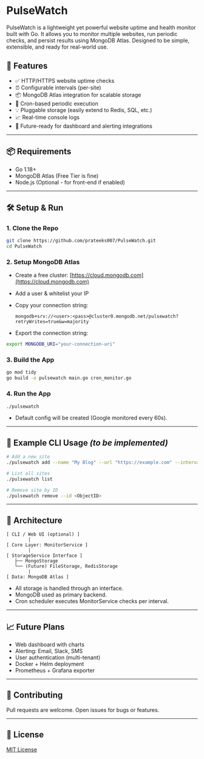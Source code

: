 # PulseWatch

PulseWatch is a lightweight yet powerful website uptime and health monitor built with Go. It allows you to monitor multiple websites, run periodic checks, and persist results using MongoDB Atlas. Designed to be simple, extensible, and ready for real-world use.

## 🚀 Features

* ✅ HTTP/HTTPS website uptime checks
* ⏰ Configurable intervals (per-site)
* 📦 MongoDB Atlas integration for scalable storage
* 🔄 Cron-based periodic execution
* 💡 Pluggable storage (easily extend to Redis, SQL, etc.)
* 📈 Real-time console logs
* 🧰 Future-ready for dashboard and alerting integrations

---

## 📦 Requirements

* Go 1.18+
* MongoDB Atlas (Free Tier is fine)
* Node.js (Optional - for front-end if enabled)

---

## 🛠️ Setup & Run

### 1. Clone the Repo

```bash
git clone https://github.com/prateeks007/PulseWatch.git
cd PulseWatch
```

### 2. Setup MongoDB Atlas

* Create a free cluster: [https://cloud.mongodb.com](https://cloud.mongodb.com)

* Add a user & whitelist your IP

* Copy your connection string:

  ```
  mongodb+srv://<user>:<pass>@cluster0.mongodb.net/pulsewatch?retryWrites=true&w=majority
  ```

* Export the connection string:

```bash
export MONGODB_URI="your-connection-uri"
```

### 3. Build the App

```bash
go mod tidy
go build -o pulsewatch main.go cron_monitor.go
```

### 4. Run the App

```bash
./pulsewatch
```

* Default config will be created (Google monitored every 60s).

---

## 🧪 Example CLI Usage *(to be implemented)*

```bash
# Add a new site
./pulsewatch add --name "My Blog" --url "https://example.com" --interval 120

# List all sites
./pulsewatch list

# Remove site by ID
./pulsewatch remove --id <ObjectID>
```

---

## 🧩 Architecture

```
[ CLI / Web UI (optional) ]
        |
[ Core Layer: MonitorService ]
        |
[ StorageService Interface ]
   ├── MongoStorage
   └── (Future) FileStorage, RedisStorage
        |
[ Data: MongoDB Atlas ]
```

* All storage is handled through an interface.
* MongoDB used as primary backend.
* Cron scheduler executes MonitorService checks per interval.

---

## 📈 Future Plans

* Web dashboard with charts
* Alerting: Email, Slack, SMS
* User authentication (multi-tenant)
* Docker + Helm deployment
* Prometheus + Grafana exporter

---

## 🤝 Contributing

Pull requests are welcome. Open issues for bugs or features.

---

## 📜 License

[MIT License](LICENSE)
